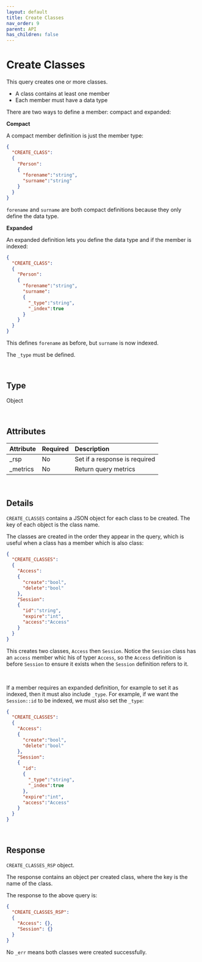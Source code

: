 ```yaml
---
layout: default
title: Create Classes
nav_order: 9
parent: API
has_children: false
---
```


# Create Classes
This query creates one or more classes.

- A class contains at least one member
- Each member must have a data type

There are two ways to define a member: compact and expanded:


**Compact**

A compact member definition is just the member type:

```json
{
  "CREATE_CLASS":
  {
    "Person":
    {
      "forename":"string",
      "surname":"string"
    }
  }
}
```

`forename` and `surname` are both compact definitions because they only define the data type.


**Expanded**

An expanded definition lets you define the data type and if the member is indexed:

```json
{
  "CREATE_CLASS":
  {
    "Person":
    {
      "forename":"string",
      "surname":
      {
        "_type":"string",
        "_index":true
      }
    }
  }
}
```

This defines `forename` as before, but `surname` is now indexed.

The `_type` must be defined.


<br/>


## Type
Object

<br/>

## Attributes

| Attribute | Required  | Description      |
|:-----     |:---       |:-------          |
| _rsp      | No        | Set if a response is required |
| _metrics  | No        | Return query metrics |


<br/>


## Details
`CREATE_CLASSES` contains a JSON object for each class to be created. The key of each object is the class name.

The classes are created in the order they appear in the query, which is useful when a class has a member which is also class:

```json
{
  "CREATE_CLASSES":
  {
    "Access":
    {
      "create":"bool",
      "delete":"bool"
    },
    "Session":
    {
      "id":"string",
      "expire":"int",
      "access":"Access"
    }
  }
}
```


This creates two classes, `Access` then `Session`. Notice the `Session` class has an `access` member whic his of typer `Access`, so the `Access` definition is before `Session` to ensure it exists when the `Session` definition refers to it.

<br/>

If a member requires an expanded definition, for example to set it as indexed, then it must also include `_type`. For example, if we want the `Session::id` to be indexed, we must also set the `_type`:


```json
{
  "CREATE_CLASSES":
  {
    "Access":
    {
      "create":"bool",
      "delete":"bool"
    },
    "Session":
    {
      "id":
      {
        "_type":"string",
        "_index":true
      },
      "expire":"int",
      "access":"Access"
    }
  }
}
```

<br/>

## Response
`CREATE_CLASSES_RSP` object.

The response contains an object per created class, where the key is the name of the class. 

The response to the above query is:

```json
{
  "CREATE_CLASSES_RSP":
  {
    "Access": {},
    "Session": {}
  }
}
```

No `_err` means both classes were created successfully.